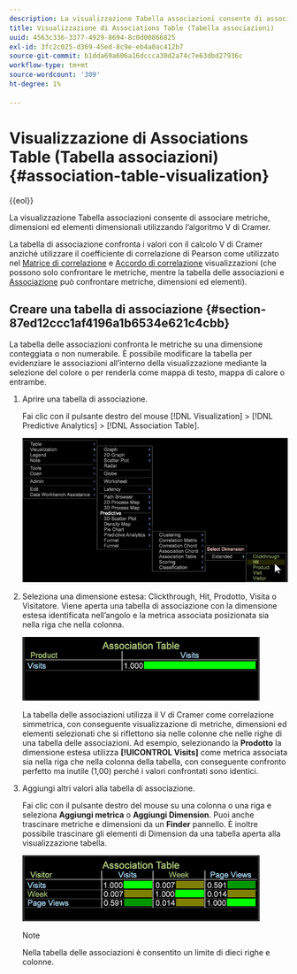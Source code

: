 ```yaml
---
description: La visualizzazione Tabella associazioni consente di associare metriche, dimensioni ed elementi dimensionali utilizzando l’algoritmo V di Cramer.
title: Visualizzazione di Associations Table (Tabella associazioni)
uuid: 4563c336-3377-4929-8694-8c0d00866825
exl-id: 3fc2c025-d369-45ed-8c9e-eb4a0ac412b7
source-git-commit: b1dda69a606a16dccca30d2a74c7e63dbd27936c
workflow-type: tm+mt
source-wordcount: '309'
ht-degree: 1%

---
```


# Visualizzazione di Associations Table (Tabella associazioni){#association-table-visualization}

{{eol}}

La visualizzazione Tabella associazioni consente di associare metriche, dimensioni ed elementi dimensionali utilizzando l’algoritmo V di Cramer.

La tabella di associazione confronta i valori con il calcolo V di Cramer anziché utilizzare il coefficiente di correlazione di Pearson come utilizzato nel [Matrice di correlazione](https://experienceleague.adobe.com/docs/data-workbench/using/client/analysis-visualizations/correlation-analysis/c-correlation-analysis.html) e [Accordo di correlazione](https://experienceleague.adobe.com/docs/data-workbench/using/client/analysis-visualizations/c-chord-visualization.html) visualizzazioni (che possono solo confrontare le metriche, mentre la tabella delle associazioni e [Associazione](../../../home/c-get-started/c-analysis-vis/associations-chord.md#concept-51d0bda998474dd5946cc2a9b8393445) può confrontare metriche, dimensioni ed elementi).

## Creare una tabella di associazione {#section-87ed12ccc1af4196a1b6534e621c4cbb}

La tabella delle associazioni confronta le metriche su una dimensione conteggiata o non numerabile. È possibile modificare la tabella per evidenziare le associazioni all’interno della visualizzazione mediante la selezione del colore o per renderla come mappa di testo, mappa di calore o entrambe.

1. Aprire una tabella di associazione.

   Fai clic con il pulsante destro del mouse [!DNL Visualization] > [!DNL Predictive Analytics] > [!DNL Association Table].

   ![](assets/association_table.png)

1. Seleziona una dimensione estesa: Clickthrough, Hit, Prodotto, Visita o Visitatore. Viene aperta una tabella di associazione con la dimensione estesa identificata nell’angolo e la metrica associata posizionata sia nella riga che nella colonna.

   ![](assets/association_table1.png)

   La tabella delle associazioni utilizza il V di Cramer come correlazione simmetrica, con conseguente visualizzazione di metriche, dimensioni ed elementi selezionati che si riflettono sia nelle colonne che nelle righe di una tabella delle associazioni. Ad esempio, selezionando la **Prodotto** la dimensione estesa utilizza **[!UICONTROL Visits]** come metrica associata sia nella riga che nella colonna della tabella, con conseguente confronto perfetto ma inutile (1,00) perché i valori confrontati sono identici.

1. Aggiungi altri valori alla tabella di associazione.

   Fai clic con il pulsante destro del mouse su una colonna o una riga e seleziona **Aggiungi metrica** o **Aggiungi Dimension**. Puoi anche trascinare metriche e dimensioni da un **Finder** pannello. È inoltre possibile trascinare gli elementi di Dimension da una tabella aperta alla visualizzazione tabella.

   ![](assets/association_table2.png)

   >[!NOTE]
   >
   >Nella tabella delle associazioni è consentito un limite di dieci righe e colonne.
